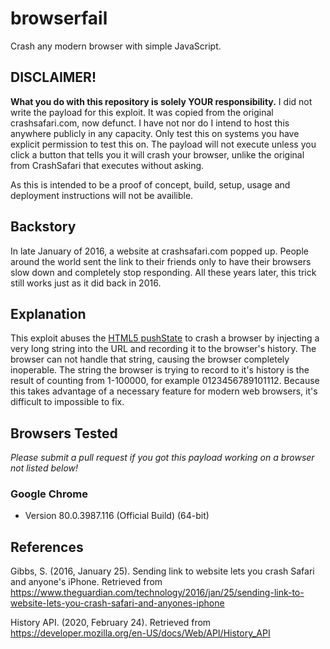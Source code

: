 # browserfail
Crash any modern browser with simple JavaScript. 
## DISCLAIMER!
**What you do with this repository is solely YOUR responsibility.** I did not write the payload for this exploit. It was copied from the original crashsafari.com, now defunct. I have not nor do I intend to host this anywhere publicly in any capacity.  Only test this on systems you have explicit permission to test this on. The payload will not execute unless you click a button that tells you it will crash your browser, unlike the original from CrashSafari that executes without asking.

As this is intended to be a proof of concept, build, setup, usage and deployment instructions will not be availible.

## Backstory
In late January of 2016, a website at crashsafari.com popped up. People around the world sent the link to their friends only to have their browsers slow down and completely stop responding. All these years later, this trick still works just as it did back in 2016.
## Explanation
This exploit abuses the [HTML5 pushState](https://developer.mozilla.org/en-US/docs/Web/API/History_API) to crash a browser by injecting a very long string into the URL and recording it to the browser's history. The browser can not handle that string, causing the browser completely inoperable. The string the browser is trying to record to it's history is the result of counting from 1-100000, for example 0123456789101112. Because this takes advantage of a necessary feature for modern web browsers, it's difficult to impossible to fix.

## Browsers Tested
*Please submit a pull request if you got this payload working on a browser not listed below!*
### Google Chrome 
* Version 80.0.3987.116 (Official Build) (64-bit)

## References
Gibbs, S. (2016, January 25). Sending link to website lets you crash Safari and anyone's iPhone. Retrieved from https://www.theguardian.com/technology/2016/jan/25/sending-link-to-website-lets-you-crash-safari-and-anyones-iphone

History API. (2020, February 24). Retrieved from https://developer.mozilla.org/en-US/docs/Web/API/History_API
